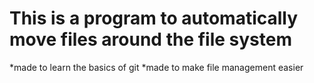 # This is a program to automatically move files around the file system 
*made to learn the basics of git 
*made to make file management easier
